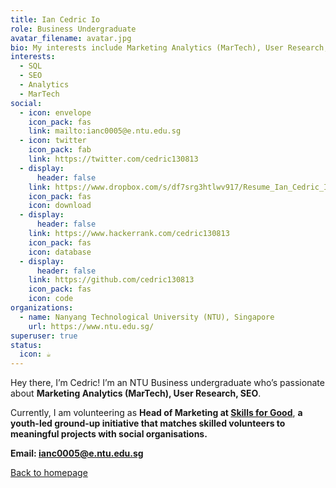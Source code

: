 ```yaml
---
title: Ian Cedric Io
role: Business Undergraduate
avatar_filename: avatar.jpg
bio: My interests include Marketing Analytics (MarTech), User Research, SEO
interests:
  - SQL
  - SEO
  - Analytics
  - MarTech
social:
  - icon: envelope
    icon_pack: fas
    link: mailto:ianc0005@e.ntu.edu.sg
  - icon: twitter
    icon_pack: fab
    link: https://twitter.com/cedric130813
  - display:
      header: false
    link: https://www.dropbox.com/s/df7srg3htlwv917/Resume_Ian_Cedric_Io.pdf?dl=0
    icon_pack: fas
    icon: download
  - display:
      header: false
    link: https://www.hackerrank.com/cedric130813
    icon_pack: fas
    icon: database
  - display:
      header: false
    link: https://github.com/cedric130813
    icon_pack: fas
    icon: code
organizations:
  - name: Nanyang Technological University (NTU), Singapore
    url: https://www.ntu.edu.sg/
superuser: true
status:
  icon: ☕️
---
```

Hey there, I’m Cedric! I’m an NTU Business undergraduate who’s passionate about **Marketing Analytics (MarTech), User Research, SEO**.

Currently, I am volunteering as **Head of Marketing at [Skills for Good](https://www.skills-for-good.org/)**, **a youth-led ground-up initiative that matches skilled volunteers to meaningful projects with social organisations.**

**Email: [ianc0005@e.ntu.edu.sg](mailto:ianc0005@e.ntu.edu.sg)**

[Back to homepage](/)